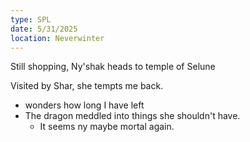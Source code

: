 ```yaml
---
type: SPL
date: 5/31/2025
location: Neverwinter
---
```


Still shopping, Ny'shak heads to temple of Selune

Visited by Shar, she tempts me back.
- wonders how long I have left
- The dragon meddled into things she shouldn't have. 
	- It seems ny maybe mortal again.


